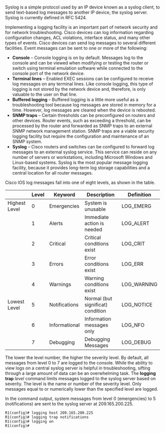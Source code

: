 Syslog is a simple protocol used by an IP device known as a syslog client, to send text-based log messages to another IP device, the syslog server. Syslog is currently defined in RFC 5424.

Implementing a logging facility is an important part of network security and for network troubleshooting. Cisco devices can log information regarding configuration changes, ACL violations, interface status, and many other types of events. Cisco devices can send log messages to several different facilities. Event messages can be sent to one or more of the following:

- **Console** – Console logging is on by default. Messages log to the console and can be viewed when modifying or testing the router or switch using terminal emulation software while connected to the console port of the network device.
- **Terminal lines** – Enabled EXEC sessions can be configured to receive log messages on any terminal lines. Like console logging, this type of logging is not stored by the network device and, therefore, is only valuable to the user on that line.
- **Buffered logging** – Buffered logging is a little more useful as a troubleshooting tool because log messages are stored in memory for a time. However, log messages are cleared when the device is rebooted.
- **SNMP traps** – Certain thresholds can be preconfigured on routers and other devices. Router events, such as exceeding a threshold, can be processed by the router and forwarded as SNMP traps to an external SNMP network management station. SNMP traps are a viable security logging facility but require the configuration and maintenance of an SNMP system.
- **Syslog** – Cisco routers and switches can be configured to forward log messages to an external syslog service. This service can reside on any number of servers or workstations, including Microsoft Windows and Linux-based systems. Syslog is the most popular message logging facility, because it provides long-term log storage capabilities and a central location for all router messages.

Cisco IOS log messages fall into one of eight levels, as shown in the table.

|               | Level | Keyword       | Description                       | Definition  |
| ------------- | ----- | ------------- | --------------------------------- | ----------- |
| Highest Level | 0     | Emergencies   | System is unusable                | LOG_EMERG   |
|               | 1     | Alerts        | Immediate action is needed        | LOG_ALERT   |
|               | 2     | Critical      | Critical conditions exist         | LOG_CRIT    |
|               | 3     | Errors        | Error conditions exist            | LOG_ERR     |
|               | 4     | Warnings      | Warning conditions exist          | LOG_WARNING |
| Lowest Level  | 5     | Notifications | Normal (but significat) condition | LOG_NOTICE  |
|               | 6     | Informational | Information messages only         | LOG_NFO     |
|               | 7     | Debugging     | Debugging Messages                | LOG_DEBUG   |

The lower the level number, the higher the severity level. By default, all messages from level 0 to 7 are logged to the console. While the ability to view logs on a central syslog server is helpful in troubleshooting, sifting through a large amount of data can be an overwhelming task. The **logging trap** _level_ command limits messages logged to the syslog server based on severity. The level is the name or number of the severity level. Only messages equal to or numerically lower than the specified level are logged.

In the command output, system messages from level 0 (emergencies) to 5 (notifications) are sent to the syslog server at 209.165.200.225.

```
R1(config)# logging host 209.165.200.225 
R1(config)# logging trap notifications 
R1(config)# logging on
R1(config)#
```
